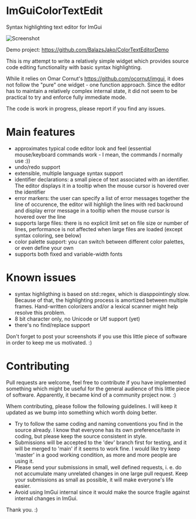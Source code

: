 # ImGuiColorTextEdit
Syntax highlighting text editor for ImGui

![Screenshot](https://github.com/BalazsJako/ImGuiColorTextEdit/blob/master/ImGuiTextEdit.png "Screenshot")

Demo project: https://github.com/BalazsJako/ColorTextEditorDemo

This is my attempt to write a relatively simple widget which provides source code editing functionality with basic syntax highlighting.

While it relies on Omar Cornut's https://github.com/ocornut/imgui, it does not follow the "pure" one widget - one function approach. Since the editor has to maintain a relatively complex internal state, it did not seem to be practical to try and enforce fully immediate mode.

The code is work in progress, please report if you find any issues.

# Main features
 - approximates typical code editor look and feel (essential mouse/keyboard commands work - I mean, the commands _I_ normally use :))
 - undo/redo support
 - extensible, multiple language syntax support
 - identifier declarations: a small piece of text associated with an identifier. The editor displays it in a tooltip when the mouse cursor is hovered over the identifier
 - error markers: the user can specify a list of error messages together the line of occurence, the editor will highligh the lines with red backround and display error message in a tooltip when the mouse cursor is hovered over the line
 - supports large files: there is no explicit limit set on file size or number of lines, performance is not affected when large files are loaded (except syntax coloring, see below)
 - color palette support: you can switch between different color palettes, or even define your own
 - supports both fixed and variable-width fonts
 
# Known issues
 - syntax highligthing is based on std::regex, which is diasppointingly slow. Because of that, the highlighting process is amortized between multiple frames. Hand-written colorizers and/or a lexical scanner might help resolve this problem.
 - 8 bit character only, no Unicode or Utf support (yet)
 - there's no find/replace support

Don't forget to post your screenshots if you use this little piece of software in order to keep me us motivated. :)

# Contributing
Pull requests are welcome, feel free to contribute if you have implemented something which might be useful for the general audience of this little piece of software. Apparently, it became kind of a community project now. :)

Whem contributing, please follow the following guidelines. I will keep it updated as we bump into something which worth doing better.
- Try to follow the same coding and naming conventions you find in the source already. I know that everyone has its own preference/taste in coding, but please keep the source consistent in style.
- Submissions will be accepted to the 'dev' branch first for testing, and it will be merged to 'main' if it seems to work fine. I would like try keep 'master' in a good working condition, as more and more people are using it.
- Please send your submissions in small, well defined requests, i. e. do not accumulate many unrelated changes in one large pull request. Keep your submissions as small as possible, it will make everyone's life easier.
- Avoid using ImGui internal since it would make the source fragile against internal changes in ImGui.

Thank you. :)
